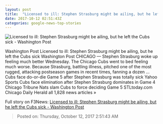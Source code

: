 ```yaml
---
layout: post
title:  "Licensed to ill: Stephen Strasburg might be ailing, but he left the Cubs sick - Washington Post"
date: 2017-10-12 02:51:43Z
categories: google-news-top-stories
---
```


![Licensed to ill: Stephen Strasburg might be ailing, but he left the Cubs sick - Washington Post](https://img.washingtonpost.com/rf/image_1484w/2010-2019/WashingtonPost/2017/10/12/Sports/Images/spskins160.JPG?t=20170517)

Washington Post Licensed to ill: Stephen Strasburg might be ailing, but he left the Cubs sick Washington Post CHICAGO — Stephen Strasburg woke up feeling much better Wednesday. The Chicago Cubs went to bed feeling much worse. Because Strasburg, battling illness, pitched one of the most rugged, attacking postseason games in recent times, fanning a dozen ... Cubs face do-or-die Game 5 after Stephen Strasburg was totally sick Yahoo Sports Cubs face elimination after Stephen Strasburg dominates in Game 4 Chicago Tribune Nats slam Cubs to force deciding Game 5 STLtoday.com Chicago Daily Herald all 1,828 news articles »


Full story on F3News: [Licensed to ill: Stephen Strasburg might be ailing, but he left the Cubs sick - Washington Post](http://www.f3nws.com/n/JmApaC)

> Posted on: Thursday, October 12, 2017 2:51:43 AM
